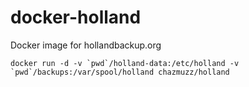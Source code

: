 # docker-holland
Docker image for hollandbackup.org


```
docker run -d -v `pwd`/holland-data:/etc/holland -v `pwd`/backups:/var/spool/holland chazmuzz/holland 
```
